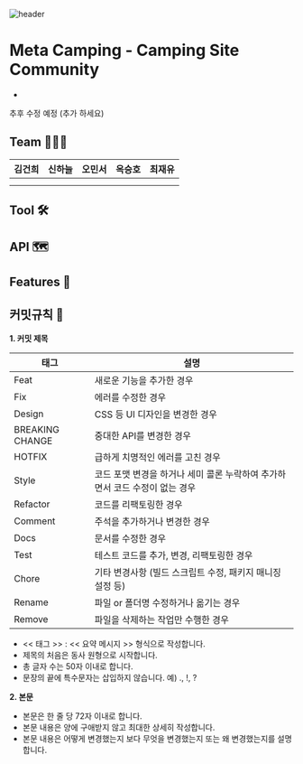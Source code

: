 ![header](https://capsule-render.vercel.app/api?type=waving&color=auto&height=300&section=header&text=Meta%20Camping&fontSize=90)


# Meta Camping - Camping Site Community

-
추후 수정 예정 (추가 하세요)

## Team 👩‍👦‍👦
|김건희|신하늘|오민서|옥승호|최재유
|------|------|------|------|-----|
||||
||||

## Tool 🛠️

## API 🗺

## Features 🧰

## 커밋규칙 📢

**1. 커밋 제목**

| 태그 | 설명 |
| --- | --- |
| Feat | 새로운 기능을 추가한 경우 |
| Fix | 에러를 수정한 경우 |
| Design | CSS 등 UI 디자인을 변경한 경우 |
| BREAKING CHANGE | 중대한 API를 변경한 경우 |
| HOTFIX | 급하게 치명적인 에러를 고친 경우 |
| Style | 코드 포맷 변경을 하거나 세미 콜론 누락하여 추가하면서 코드 수정이 없는 경우 |
| Refactor | 코드를 리팩토링한 경우 |
| Comment | 주석을 추가하거나 변경한 경우 |
| Docs | 문서를 수정한 경우 |
| Test | 테스트 코드를 추가, 변경, 리팩토링한 경우 |
| Chore | 기타 변경사항 (빌드 스크립트 수정, 패키지 매니징 설정 등) |
| Rename | 파일 or 폴더명 수정하거나 옮기는 경우 |
| Remove | 파일을 삭제하는 작업만 수행한 경우 |
- << 태그 >> : << 요약 메시지 >> 형식으로 작성합니다.
- 제목의 처음은 동사 원형으로 시작합니다.
- 총 글자 수는 50자 이내로 합니다.
- 문장의 끝에 특수문자는 삽입하지 않습니다. 예) ., !, ?

**2. 본문**
- 본문은 한 줄 당 72자 이내로 합니다.
- 본문 내용은 양에 구애받지 않고 최대한 상세히 작성합니다.
- 본문 내용은 어떻게 변경했는지 보다 무엇을 변경했는지 또는 왜 변경했는지를 설명합니다.
